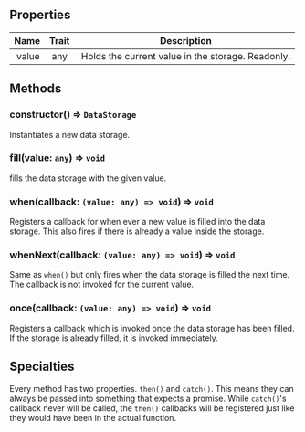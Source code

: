 ## Properties
| Name  | Trait | Description                                       |
| ----- | ----- | ------------------------------------------------- |
| value | any   | Holds the current value in the storage. Readonly. |

## Methods
### constructor() => `DataStorage`
Instantiates a new data storage.

### fill(value: `any`) => `void`
fills the data storage with the given value.

### when(callback: `(value: any) => void`) => `void`
Registers a callback for when ever a new value is filled into the data storage.
This also fires if there is already a value inside the storage.

### whenNext(callback: `(value: any) => void`) => `void`
Same as `when()` but only fires when the data storage is filled the next time. The callback is not invoked for the current value.

### once(callback: `(value: any) => void`) => `void`
Registers a callback which is invoked once the data storage has been filled. If the storage is already filled, it is invoked immediately.


## Specialties
Every method has two properties. `then()` and `catch()`. This means they can always be passed into something that expects a promise. While `catch()`'s callback never will be called, the `then()` callbacks will be registered just like they would have been in the actual function.
